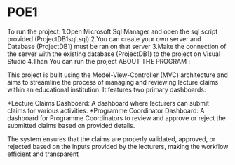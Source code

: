 # POE1
To run the project:
1.Open Microsoft Sql Manager and open the sql script provided (ProjectDB1sql.sql)
2.You can create your own server and Database (ProjectDB1) must be ran on that server
3.Make the connection of the server with the existing database (ProjectDB1) to the project on Visual Studio
4.Than You can run the project
ABOUT THE PROGRAM :

This project is built using the Model-View-Controller (MVC) architecture and aims to streamline the process of managing and reviewing lecture claims within an educational institution. It features two primary dashboards:

*Lecture Claims Dashboard: A dashboard where lecturers can submit claims for various activities.
*Programme Coordinator Dashboard: A dashboard for Programme Coordinators to review and approve or reject the submitted claims based on provided details.

The system ensures that the claims are properly validated, approved, or rejected based on the inputs provided by the lecturers, making the workflow efficient and transparent

